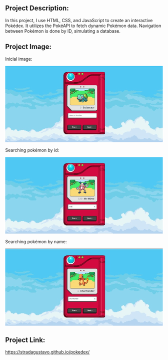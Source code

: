 ## Project Description:
In this project, I use HTML, CSS, and JavaScript to create an interactive Pokédex. It utilizes the PokéAPI to fetch dynamic Pokémon data. Navigation between Pokémon is done by ID, simulating a database.

## Project Image:

<p> Inicial image:</p>

![Pokédex Preview](images/1.jpeg)

<p> Searching pokémon by id:</p>

![Pokédex Preview](images/2.jpeg)

<p> Searching  pokémon by name:</p>


![Pokédex Preview](images/3.jpeg)


## Project Link:
https://stradagustavo.github.io/pokedex/
